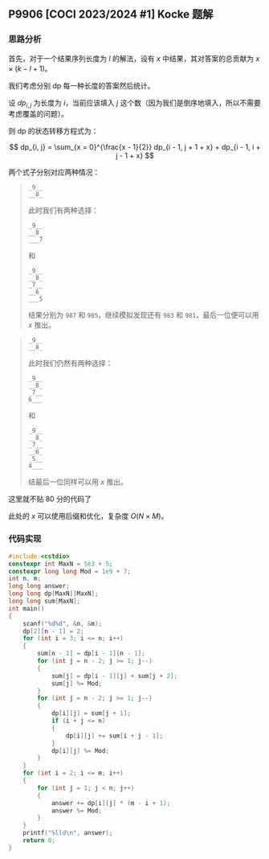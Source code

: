 ## P9906 [COCI 2023/2024 #1] Kocke 题解

### 思路分析

首先，对于一个结果序列长度为 $l$ 的解法，设有 $x$ 中结果，其对答案的总贡献为 $x\times (k - l + 1)$。

我们考虑分别 dp 每一种长度的答案然后统计。

设 $dp_{i, j}$ 为长度为 $i$，当前应该填入 $j$ 这个数（因为我们是倒序地填入，所以不需要考虑覆盖的问题）。

则 dp 的状态转移方程式为：

$$
dp_{i, j} = \sum_{x = 0}^{\frac{x - 1}{2}} dp_{i - 1, j + 1 + x} + dp_{i - 1, i + j - 1 + x}
$$

两个式子分别对应两种情况：

> ```
> _9__
> __8_
> ```
> 此时我们有两种选择：
> ```
> _9__
> __8_
> ___7
> ```
> 和
> ```
> _9__
> __8_
> _7__
> __6_
> ___5
> ```
> 结果分别为 `987` 和 `985`，继续模拟发现还有 `983` 和 `981`，最后一位便可以用 $x$ 推出。

> ```
> _9__
> __8_
> ```
> 此时我们仍然有两种选择：
> ```
> _9__
> __8_
> _7__
> 6___
> ```
> 和
> ```
> _9__
> __8_
> _7__
> __6_
> _5__
> 4___
> ```
> 结最后一位同样可以用 $x$ 推出。

这里就不贴 $80$ 分的代码了

此处的 $x$ 可以使用后缀和优化，复杂度 $O(N \times M)$。

### 代码实现

```cpp
#include <cstdio>
constexpr int MaxN = 5e3 + 5;
constexpr long long Mod = 1e9 + 7;
int n, m;
long long answer;
long long dp[MaxN][MaxN];
long long sum[MaxN];
int main()
{
    scanf("%d%d", &n, &m);
    dp[2][n - 1] = 2;
    for (int i = 3; i <= n; i++)
    {
        sum[n - 1] = dp[i - 1][n - 1];
        for (int j = n - 2; j >= 1; j--)
        {
            sum[j] = dp[i - 1][j] + sum[j + 2];
            sum[j] %= Mod;
        }
        for (int j = n - 2; j >= 1; j--)
        {
            dp[i][j] = sum[j + 1];
            if (i + j <= n)
            {
                dp[i][j] += sum[i + j - 1];
            }
            dp[i][j] %= Mod;
        }
    }
    for (int i = 2; i <= m; i++)
    {
        for (int j = 1; j < n; j++)
        {
            answer += dp[i][j] * (m - i + 1);
            answer %= Mod;
        }
    }
    printf("%lld\n", answer);
    return 0;
}
```